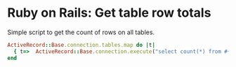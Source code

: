 # Ruby on Rails: Get table row totals

Simple script to get the count of rows on all tables.

```ruby
ActiveRecord::Base.connection.tables.map do |t|
  { t=>  ActiveRecord::Base.connection.execute("select count(*) from #{t}").first }
end
```
